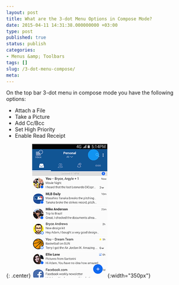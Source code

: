 ```yaml
---
layout: post
title: What are the 3-dot Menu Options in Compose Mode?
date: 2015-04-11 14:31:38.000000000 +03:00
type: post
published: true
status: publish
categories:
- Menus &amp; Toolbars
tags: []
slug: /3-dot-menu-compose/
meta:
---
```


On the top bar 3-dot menu in compose mode you have the following options:

* Attach a File
* Take a Picture
* Add Cc/Bcc
* Set High Priority
* Enable Read Receipt

{: .center}
![Compose](/assets/BlueMail_3_Dot_Composition.gif){:width="350px"}